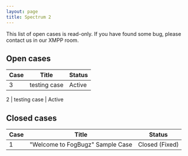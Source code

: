 ```yaml
---
layout: page
title: Spectrum 2
---
```


This list of open cases is read-only. If you have found some bug, please
contact us in our XMPP room.

## Open cases

Case | Title | Status
-----|-------|-------
3 | testing case | Active

2 | testing case | Active




## Closed cases

Case | Title | Status
-----|-------|-------
1 | "Welcome to FogBugz" Sample Case | Closed (Fixed)

